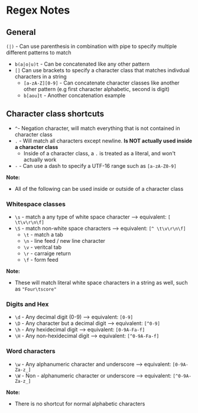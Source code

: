 # Regex  Notes #

## General ##
`(|)` - Can use parenthesis in combination with pipe to specify multiple different patterns to match
  - `b(a|o|u)t` - Can be concatenated like any other pattern
- `[]` Can use brackets to specify a character class that matches indivdual characters in a string 
  - `[a-zA-Z][0-9]` - Can concatenate character classes like another other pattern (e.g first character alphabetic, second is digit)
  - `b[aou]t` - Another concatenation example

## Character class shortcuts ##

- `^`- Negation character, will match everything that is not contained in character class
- `.` - Will match all characters except newline. **Is NOT actually used inside a character class**
  - Inside of a character class, a `.` is treated as a literal, and won't actually work
- `-` - Can use a dash to specify a UTF-16 range such as `[a-zA-Z0-9]`

**Note:**
- All of the following can be used inside or outside of a character class

### Whitespace classes ###
- `\s` - match a any type of white space character --> equivalent: `[ \t\v\r\n\f]`
- `\S` - match non-white space characters --> equivalent: `[^ \t\v\r\n\f]`
  - `\t` - match a tab
  - `\n` - line feed / new line character
  - `\v` - veritcal tab
  - `\r` - carraige return
  - `\f` - form feed

**Note:**
- These will match literal white space characters in a string as well, such as `"Four\tscore"`

### Digits and Hex ###
- `\d` - Any decimal digit (0-9) --> equivalent: `[0-9]`
- `\D` - Any character but a decimal digit --> equivalent: `[^0-9]`
- `\h` - Any hexidecimal digit --> equivalent: `[0-9A-Fa-f]`
- `\H` - Any non-hexidecimal digit --> equivalent: `[^0-9A-Fa-f]`

### Word characters ###
- `\w` - Any alphanumeric character and underscore --> equivalent: `[0-9A-Za-z_]`
- `\W` - Non - alphanumeric character or underscore --> equivalent: `[^0-9A-Za-z_]`

**Note:**
- There is no shortcut for normal alphabetic characters

